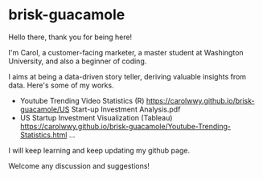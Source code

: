 # brisk-guacamole
Hello there, thank you for being here!

I'm Carol, a customer-facing marketer, a master student at Washington University, and also a beginner of coding.

I aims at being a data-driven story teller, deriving valuable insights from data. Here's some of my works.

- Youtube Trending Video Statistics (R)
https://carolwwy.github.io/brisk-guacamole/US Start-up Investment Analysis.pdf
- US Startup Investment Visualization (Tableau) 
https://carolwwy.github.io/brisk-guacamole/Youtube-Trending-Statistics.html
...

I will keep learning and keep updating my github page.

Welcome any discussion and suggestions!
